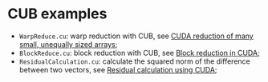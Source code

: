 # CUB examples

- ```WarpReduce.cu```: warp reduction with CUB, see [CUDA reduction of many small, unequally sized arrays](http://stackoverflow.com/questions/1773700/cuda-reduction-of-many-small-unequally-sized-arrays/31715571#31715571);
- ```BlockReduce.cu```: block reduction with CUB, see [Block reduction in CUDA](http://stackoverflow.com/questions/22939034/block-reduction-in-cuda/31730429#31730429);
- ```ResidualCalculation.cu```: calculate the squared norm of the difference between two vectors, see [Residual calculation using CUDA](http://stackoverflow.com/questions/23597823/residue-calculation-using-cuda-thrust/31803582#31803582);
